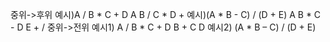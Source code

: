 중위->후위
예시)A / B * C + D 
A B / C * D +
예시)(A * B - C) / (D + E)
A B * C - D E + /
중위->전위
예시1) A / B * C + D
  B + C D
예시2) (A * B – C) / (D + E)